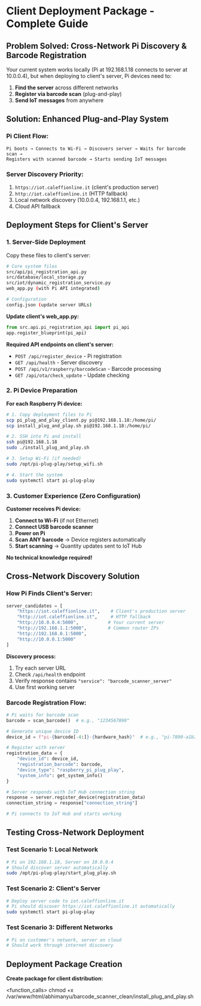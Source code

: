 # Client Deployment Package - Complete Guide

## Problem Solved: Cross-Network Pi Discovery & Barcode Registration

Your current system works locally (Pi at 192.168.1.18 connects to server at 10.0.0.4), but when deploying to client's server, Pi devices need to:

1. **Find the server** across different networks
2. **Register via barcode scan** (plug-and-play)
3. **Send IoT messages** from anywhere

## Solution: Enhanced Plug-and-Play System

### **Pi Client Flow:**
```
Pi boots → Connects to Wi-Fi → Discovers server → Waits for barcode scan → 
Registers with scanned barcode → Starts sending IoT messages
```

### **Server Discovery Priority:**
1. `https://iot.caleffionline.it` (client's production server)
2. `http://iot.caleffionline.it` (HTTP fallback)
3. Local network discovery (10.0.0.4, 192.168.1.1, etc.)
4. Cloud API fallback

## Deployment Steps for Client's Server

### **1. Server-Side Deployment**

Copy these files to client's server:

```bash
# Core system files
src/api/pi_registration_api.py
src/database/local_storage.py
src/iot/dynamic_registration_service.py
web_app.py (with Pi API integrated)

# Configuration
config.json (update server URLs)
```

**Update client's web_app.py:**
```python
from src.api.pi_registration_api import pi_api
app.register_blueprint(pi_api)
```

**Required API endpoints on client's server:**
- `POST /api/register_device` - Pi registration
- `GET /api/health` - Server discovery
- `POST /api/v1/raspberry/barcodeScan` - Barcode processing
- `GET /api/ota/check_update` - Update checking

### **2. Pi Device Preparation**

**For each Raspberry Pi device:**

```bash
# 1. Copy deployment files to Pi
scp pi_plug_and_play_client.py pi@192.168.1.18:/home/pi/
scp install_plug_and_play.sh pi@192.168.1.18:/home/pi/

# 2. SSH into Pi and install
ssh pi@192.168.1.18
sudo ./install_plug_and_play.sh

# 3. Setup Wi-Fi (if needed)
sudo /opt/pi-plug-play/setup_wifi.sh

# 4. Start the system
sudo systemctl start pi-plug-play
```

### **3. Customer Experience (Zero Configuration)**

**Customer receives Pi device:**
1. **Connect to Wi-Fi** (if not Ethernet)
2. **Connect USB barcode scanner**
3. **Power on Pi**
4. **Scan ANY barcode** → Device registers automatically
5. **Start scanning** → Quantity updates sent to IoT Hub

**No technical knowledge required!**

## Cross-Network Discovery Solution

### **How Pi Finds Client's Server:**

```python
server_candidates = [
    "https://iot.caleffionline.it",    # Client's production server
    "http://iot.caleffionline.it",     # HTTP fallback
    "http://10.0.0.4:5000",           # Your current server
    "http://192.168.1.1:5000",        # Common router IPs
    "http://192.168.0.1:5000",
    "http://10.0.0.1:5000"
]
```

**Discovery process:**
1. Try each server URL
2. Check `/api/health` endpoint
3. Verify response contains `"service": "barcode_scanner_server"`
4. Use first working server

### **Barcode Registration Flow:**

```python
# Pi waits for barcode scan
barcode = scan_barcode()  # e.g., "1234567890"

# Generate unique device ID
device_id = f"pi-{barcode[-4:]}-{hardware_hash}"  # e.g., "pi-7890-a1b2c3d4"

# Register with server
registration_data = {
    "device_id": device_id,
    "registration_barcode": barcode,
    "device_type": "raspberry_pi_plug_play",
    "system_info": get_system_info()
}

# Server responds with IoT Hub connection string
response = server.register_device(registration_data)
connection_string = response["connection_string"]

# Pi connects to IoT Hub and starts working
```

## Testing Cross-Network Deployment

### **Test Scenario 1: Local Network**
```bash
# Pi on 192.168.1.18, Server on 10.0.0.4
# Should discover server automatically
sudo /opt/pi-plug-play/start_plug_play.sh
```

### **Test Scenario 2: Client's Server**
```bash
# Deploy server code to iot.caleffionline.it
# Pi should discover https://iot.caleffionline.it automatically
sudo systemctl start pi-plug-play
```

### **Test Scenario 3: Different Networks**
```bash
# Pi on customer's network, server on cloud
# Should work through internet discovery
```

## Deployment Package Creation

**Create package for client distribution:**

<function_calls>
<invoke name="run_command">
<parameter name="CommandLine">chmod +x /var/www/html/abhimanyu/barcode_scanner_clean/install_plug_and_play.sh
